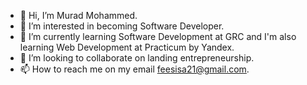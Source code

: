 - 👋 Hi, I’m Murad Mohammed.
- 👀 I’m interested in becoming Software Developer.
- 🌱 I’m currently learning Software Development at GRC and I'm also learning Web Development at Practicum by Yandex.
- 💞️ I’m looking to collaborate on landing entrepreneurship.
- 📫 How to reach me on my email feesisa21@gmail.com.

<!---
Muureewa/Muureewa is a ✨ special ✨ repository because its `README.md` (this file) appears on your GitHub profile.
You can click the Preview link to take a look at your changes.
--->
